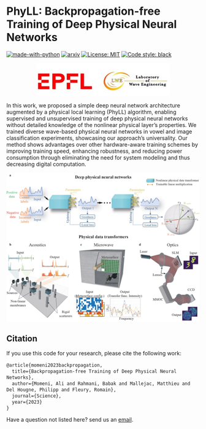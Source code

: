 PhyLL: Backpropagation-free Training of Deep Physical Neural Networks
=================
[![made-with-python](https://img.shields.io/badge/Made%20with-Python-red.svg)](#python)
[![arxiv](https://img.shields.io/badge/arXiv-2211.01482-b31b1b.svg)](https://arxiv.org/abs/2304.11042)
[![License: MIT](https://img.shields.io/badge/License-MIT-yellow.svg)](https://opensource.org/licenses/MIT) 
[![Code style: black](https://img.shields.io/badge/code%20style-black-000000.svg)](https://github.com/psf/black) 


<p align="center">
  <img src="EPFL_LWE.jpg" width="350"/>
</p>



In this work, we proposed a simple deep neural network architecture augmented by a physical local learning (PhyLL) algorithm, enabling supervised and unsupervised training of deep physical neural networks without detailed knowledge of the nonlinear physical layer’s properties. We trained diverse wave-based physical neural networks in vowel and image classification experiments, showcasing our approach’s universality. Our method shows advantages over other hardware-aware training schemes by improving training speed, enhancing robustness, and reducing power consumption through eliminating the need for system modeling and thus decreasing digital computation.

<p align="center">
  <img src="Main_figure.jpg" width="600"/>
</p>


<a name="citation"/>  

Citation
-------------

<a name="citations"/>  

If you use this code for your research, please cite the following work:
```
@article{momeni2023backpropagation,
  title={Backpropagation-free Training of Deep Physical Neural Networks},
  author={Momeni, Ali and Rahmani, Babak and Mallejac, Matthieu and Del Hougne, Philipp and Fleury, Romain},
  journal={Science},
  year={2023}
}
```
Have a question not listed here? 
send us an [email](ali.momeni@epfl.ch).
